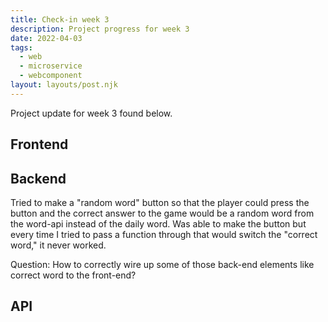 ```yaml
---
title: Check-in week 3
description: Project progress for week 3
date: 2022-04-03
tags:
  - web
  - microservice
  - webcomponent
layout: layouts/post.njk
---
```


Project update for week 3 found below. 

## Frontend 

## Backend

Tried to make a "random word" button so that the player could press the button and the correct answer to the game would be a random word from the word-api instead of the daily word. Was able to make the button but every time I tried to pass a function through that would switch the "correct word," it never worked.

Question:
How to correctly wire up some of those back-end elements like correct word to the front-end?

## API 
